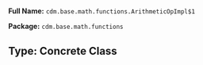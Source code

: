 # 

**Full Name:** `cdm.base.math.functions.ArithmeticOpImpl$1`

**Package:** `cdm.base.math.functions`

## Type: Concrete Class

